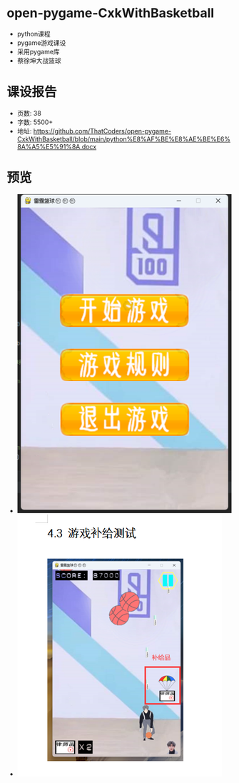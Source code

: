 # open-pygame-CxkWithBasketball
- python课程
- pygame游戏课设
- 采用pygame库
- 蔡徐坤大战篮球

# 课设报告
- 页数: 38
- 字数: 5500+
- 地址: https://github.com/ThatCoders/open-pygame-CxkWithBasketball/blob/main/python%E8%AF%BE%E8%AE%BE%E6%8A%A5%E5%91%8A.docx

# 预览
- ![](https://github.com/ThatCoders/open-pygame-CxkWithBasketball/blob/main/images/demo/1.png)
- ![](https://github.com/ThatCoders/open-pygame-CxkWithBasketball/blob/main/images/demo/2.png)
